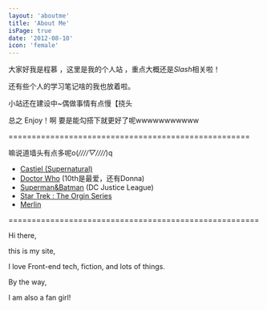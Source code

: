 ```yaml
---
layout: 'aboutme'
title: 'About Me'
isPage: true
date: '2012-08-10'
icon: 'female'
---
```




大家好我是程慕 ，这里是我的个人站 ，重点大概还是*Slash*相关啦！

还有些个人的学习笔记啥的我也放着啦。

小站还在建设中~偶做事情有点慢【挠头

总之 Enjoy！啊 要是能勾搭下就更好了呢wwwwwwwwwww

====================================================

嘛说道墙头有点多呢o(*////▽////*)q

+ [Castiel (Supernatural)]()
+ [Doctor Who]() (10th是最爱，还有Donna)
+ [Superman&Batman]() (DC Justice League)
+ [Star Trek : The Orgin Series](http://fanlore.org/wiki/Star_Trek:_The_Original_Series)
+ [Merlin](http://fanlore.org/wiki/Merlin_(TV_series))

======================================================


Hi there,

this is my site,

I love Front-end tech, fiction, and lots of things.

By the way, 

I am also a fan girl!



